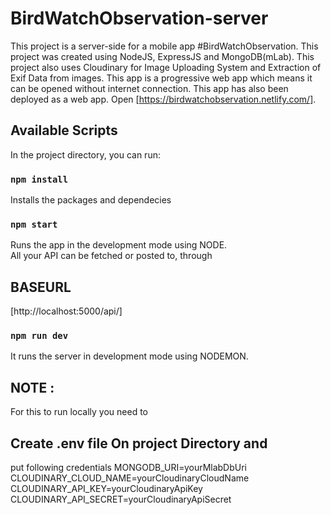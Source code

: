 # BirdWatchObservation-server
This project is a server-side for a mobile app #BirdWatchObservation.
This project was created using NodeJS, ExpressJS and MongoDB(mLab).
This project also uses Cloudinary for Image Uploading System and Extraction of Exif Data from images.
This app is a progressive web app which means it can be opened without internet connection. This app has also been deployed as a web app.
Open [https://birdwatchobservation.netlify.com/].

## Available Scripts

In the project directory, you can run:

### `npm install`
Installs the packages and dependecies

### `npm start`

Runs the app in the development mode using NODE.<br />
All your API can be fetched or posted to, through <br />
## BASEURL 
[http://localhost:5000/api/]

### `npm run dev`
It runs the server in development mode using NODEMON.


## NOTE : 
For this to run locally you need to 

## Create .env file On project Directory and 
put following credentials
MONGODB_URI=yourMlabDbUri
CLOUDINARY_CLOUD_NAME=yourCloudinaryCloudName
CLOUDINARY_API_KEY=yourCloudinaryApiKey
CLOUDINARY_API_SECRET=yourCloudinaryApiSecret
